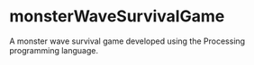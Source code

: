 # monsterWaveSurvivalGame
A monster wave survival game developed using the Processing programming language.
